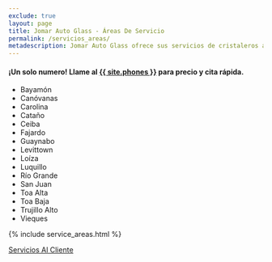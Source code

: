 ```yaml
---
exclude: true
layout: page
title: Jomar Auto Glass - Áreas De Servicio
permalink: /servicios_areas/
metadescription: Jomar Auto Glass ofrece sus servicios de cristaleros a domicilio en estos pueblos.
---
```


<h4>¡Un solo numero!  Llame al <a href="tel:{{ site.phones-link }}" title="{{ site.phones }}">{{ site.phones }}</a> para precio y cita rápida.</h4>

<div class="ul-2-col">
  <ul>
    <li>Bayamón</li>
    <li>Canóvanas </li>
    <li>Carolina</li>
    <li>Cataño</li>
    <li>Ceiba</li>
    <li>Fajardo</li>
    <li>Guaynabo</li>
    <li>Levittown</li>
    <li>Loíza</li>
    <li>Luquillo</li>
    <li>Río Grande</li>
    <li>San Juan</li>
    <li>Toa Alta</li>
    <li>Toa Baja</li>
    <li>Trujillo Alto</li>
    <li>Vieques</li>
  </ul>
</div>

{% include service_areas.html %}

<a href="{{ site.baseurl }}/servicios/index.html" title="Servicios Al Cliente">Servicios Al Cliente</a>